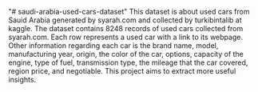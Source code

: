 "# saudi-arabia-used-cars-dataset" 
This dataset is about used cars from Sauid Arabia generated by syarah.com and collected by turkibintalib at kaggle.
The dataset contains 8248 records of used cars collected from syarah.com. Each row represents a used car with a link to its webpage. Other information regarding each car is the brand name, model, manufacturing year, origin, the color of the car, options, capacity of the engine, type of fuel, transmission type, the mileage that the car covered, region price, and negotiable.
This project aims to extract more useful insights.